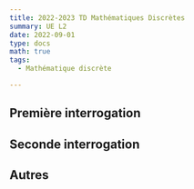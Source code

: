 ```yaml
---
title: 2022-2023 TD Mathématiques Discrètes
summary: UE L2
date: 2022-09-01
type: docs
math: true
tags:
  - Mathématique discrète

---
```



## Première interrogation

## Seconde interrogation

## Autres


